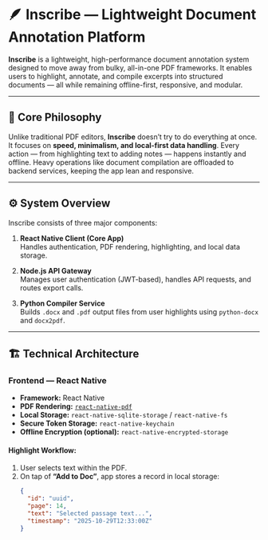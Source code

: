 # 🪶 Inscribe — Lightweight Document Annotation Platform

**Inscribe** is a lightweight, high-performance document annotation system designed to move away from bulky, all-in-one PDF frameworks. It enables users to highlight, annotate, and compile excerpts into structured documents — all while remaining offline-first, responsive, and modular.

---

## 🧩 Core Philosophy

Unlike traditional PDF editors, **Inscribe** doesn’t try to do everything at once. It focuses on **speed, minimalism, and local-first data handling**. Every action — from highlighting text to adding notes — happens instantly and offline. Heavy operations like document compilation are offloaded to backend services, keeping the app lean and responsive.

---

## ⚙️ System Overview

Inscribe consists of three major components:

1. **React Native Client (Core App)**  
   Handles authentication, PDF rendering, highlighting, and local data storage.

2. **Node.js API Gateway**  
   Manages user authentication (JWT-based), handles API requests, and routes export calls.

3. **Python Compiler Service**  
   Builds `.docx` and `.pdf` output files from user highlights using `python-docx` and `docx2pdf`.

---

## 🏗️ Technical Architecture

### Frontend — React Native
- **Framework:** React Native  
- **PDF Rendering:** [`react-native-pdf`](https://github.com/wonday/react-native-pdf)  
- **Local Storage:** `react-native-sqlite-storage` / `react-native-fs`  
- **Secure Token Storage:** `react-native-keychain`  
- **Offline Encryption (optional):** `react-native-encrypted-storage`

#### Highlight Workflow:
1. User selects text within the PDF.  
2. On tap of **“Add to Doc”**, app stores a record in local storage:
   ```json
   {
     "id": "uuid",
     "page": 14,
     "text": "Selected passage text...",
     "timestamp": "2025-10-29T12:33:00Z"
   }
